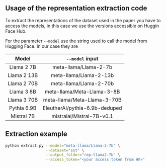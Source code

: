 ## Usage of the representation extraction code

To extract the representations of the dataset used in the paper you have to access the models, in this case we use the versions accessible on Huggin Face Hub. 

For the parameter ```--model``` use the string used to call the model from Hugging Face. In our case they are

 | Model  | ```--model``` input |
 |:------:|:---------:|
 |Llama 2 7B | meta-llama/Llama-2-7b  |
 |Llama 2 13B | meta-llama/Llama-2-13b |
 |Llama 2 70B | meta-llama/Llama-2-70b |
 |Llama 3 8B  | meta-llama/Meta-Llama-3-8B |
 |Llama 3 70B | meta-llama/Meta-Llama-3-70B |
 |Pythia 6.9B | EleutherAI/pythia-6.9b-deduped |
 |Mistral 7B  | mistralai/Mistral-7B-v0.1|


## Extraction example
```bash
python extract.py --model="meta-llama/Llama-2-7b" \
                  --dataset="sst" \
                  --output_folder="rep-llama2-7b" \
                  --access_token="<your access token from HF>"

```